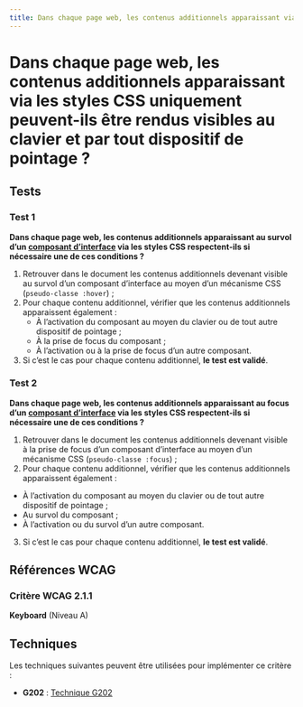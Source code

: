 ```yaml
---
title: Dans chaque page web, les contenus additionnels apparaissant via les styles CSS uniquement peuvent-ils être rendus visibles au clavier et par tout dispositif de pointage ?
---
```


# Dans chaque page web, les contenus additionnels apparaissant via les styles CSS uniquement peuvent-ils être rendus visibles au clavier et par tout dispositif de pointage ?



## Tests

### Test 1

**Dans chaque page web, les contenus additionnels apparaissant au survol d’un [composant d’interface](/rgaa/glossaire/composant-d-interface) via les styles CSS respectent-ils si nécessaire une de ces conditions ?**

1. Retrouver dans le document les contenus additionnels devenant visible au survol d’un composant d’interface au moyen d’un mécanisme CSS (`pseudo-classe :hover`) ;
2. Pour chaque contenu additionnel, vérifier que les contenus additionnels apparaissent également :
   - À l’activation du composant au moyen du clavier ou de tout autre dispositif de pointage ;
   - À la prise de focus du composant ;
   - À l’activation ou à la prise de focus d’un autre composant.
3. Si c’est le cas pour chaque contenu additionnel, **le test est validé**.

### Test 2

**Dans chaque page web, les contenus additionnels apparaissant au focus d’un [composant d’interface](/rgaa/glossaire/composant-d-interface) via les styles CSS respectent-ils si nécessaire une de ces conditions ?**

1. Retrouver dans le document les contenus additionnels devenant visible à la prise de focus d’un composant d’interface au moyen d’un mécanisme CSS (`pseudo-classe :focus`) ;
2. Pour chaque contenu additionnel, vérifier que les contenus additionnels apparaissent également :

- À l’activation du composant au moyen du clavier ou de tout autre dispositif de pointage ;
- Au survol du composant ;
- À l’activation ou du survol d’un autre composant.

3. Si c’est le cas pour chaque contenu additionnel, **le test est validé**.



## Références WCAG

### Critère WCAG 2.1.1

**Keyboard** (Niveau A)



## Techniques

Les techniques suivantes peuvent être utilisées pour implémenter ce critère :

- **G202** : [Technique G202](https://www.w3.org/WAI/WCAG21/Techniques/html/G202)
